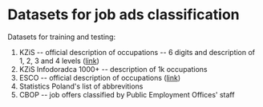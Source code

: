 # Datasets for job ads classification

Datasets for training and testing:

1. KZiS -- official description of occupations -- 6 digits and description of 1, 2, 3 and 4 levels ([link](https://psz.praca.gov.pl/rynek-pracy/bazy-danych/klasyfikacja-zawodow-i-specjalnosci))
2. KZiS Infodoradca 1000+ -- description of 1k occupations
2. ESCO -- official description of occupations ([link](https://esco.ec.europa.eu/pl/classification/occupation?uri=http%3A//data.europa.eu/esco/occupation/t12938d1a-eeb2-4b1e-a22b-f0bebeadfb73))
3. Statistics Poland's list of abbrevitions
4. CBOP -- job offers classified by Public Employment Offices' staff
